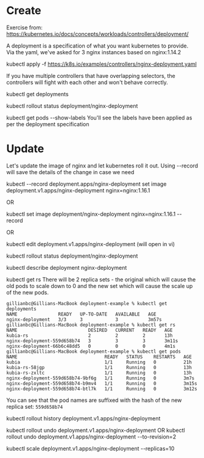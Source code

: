 
# Create
Exercise from:  https://kubernetes.io/docs/concepts/workloads/controllers/deployment/

A deployment is a specification of what you want kubernetes to provide.  
Via the yaml, we've asked for 3 nginx instances based on nginx:1.14.2

kubectl apply -f https://k8s.io/examples/controllers/nginx-deployment.yaml

If you have multiple controllers that have overlapping selectors, the controllers will fight with each other and won't behave correctly.

kubectl get deployments

kubectl rollout status deployment/nginx-deployment

kubectl get pods --show-labels
You'll see the labels have been applied as per the deployment specification

# Update
Let's update the image of nginx and let kubernetes roll it out.  Using --record will save the details of the change in case we need 

kubectl --record deployment.apps/nginx-deployment set image deployment.v1.apps/nginx-deployment nginx=nginx:1.16.1

OR

kubectl set image deployment/nginx-deployment nginx=nginx:1.16.1 --record

OR

kubectl edit deployment.v1.apps/nginx-deployment
(will open in vi)

kubectl rollout status deployment/nginx-deployment 

kubectl describe deployment nginx-deployment

kubectl get rs
There will be 2 replica sets - the original which will cause the old pods to scale down to 0 and the new set which will cause the scale up of the new pods.

```
gillianbc@Gillians-MacBook deployment-example % kubectl get deployments
NAME               READY   UP-TO-DATE   AVAILABLE   AGE
nginx-deployment   3/3     3            3           3m57s
gillianbc@Gillians-MacBook deployment-example % kubectl get rs         
NAME                          DESIRED   CURRENT   READY   AGE
kubia-rs                      2         2         2       13h
nginx-deployment-559d658b74   3         3         3       3m11s
nginx-deployment-66b6c48dd5   0         0         0       4m1s
gillianbc@Gillians-MacBook deployment-example % kubectl get pods       
NAME                                READY   STATUS    RESTARTS   AGE
kubia                               1/1     Running   0          21h
kubia-rs-58jgp                      1/1     Running   0          13h
kubia-rs-zxltc                      1/1     Running   0          13h
nginx-deployment-559d658b74-9bf6g   1/1     Running   0          3m7s
nginx-deployment-559d658b74-b9mv4   1/1     Running   0          3m15s
nginx-deployment-559d658b74-btl7k   1/1     Running   0          3m12s
```
You can see that the pod names are suffixed with the hash of the new replica set: `559d658b74`

kubectl rollout history deployment.v1.apps/nginx-deployment

kubectl rollout undo deployment.v1.apps/nginx-deployment
OR
kubectl rollout undo deployment.v1.apps/nginx-deployment --to-revision=2

kubectl scale deployment.v1.apps/nginx-deployment --replicas=10



